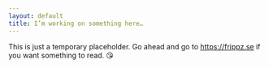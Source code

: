 ```yaml
---
layout: default
title: I’m working on something here…
---
```


This is just a temporary placeholder. Go ahead and go to https://frippz.se if you want something to read. 😘
